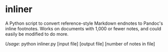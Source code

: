 # inliner

A Python script to convert reference-style Markdown endnotes to Pandoc's inline footnotes. Works on documents with 1,000 or fewer notes, and could easily be modified to do more.

*Usage*: python inliner.py [input file] [output file] [number of notes in file]
